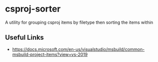 # csproj-sorter
A utility for grouping csproj items by filetype then sorting the items within


## Useful Links
- https://docs.microsoft.com/en-us/visualstudio/msbuild/common-msbuild-project-items?view=vs-2019